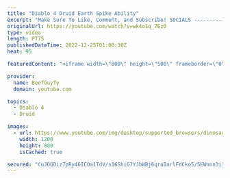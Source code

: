 ```yaml
---
title: "Diablo 4 Druid Earth Spike Ability"
excerpt: "Make Sure To Like, Comment, and Subscribe! SOCIALS ---------------------------------------------- Join Our ..."
originalUrl: https://youtube.com/watch?v=wk4o1q_7Ez0
type: video
length: PT7S
publishedDateTime: 2022-12-25T01:00:30Z
heat: 95

featuredContent: "<iframe width=\"800\" height=\"500\" frameborder=\"0\" src=\"https://www.youtube.com/embed/wk4o1q_7Ez0\" allow=\"accelerometer; autoplay; encrypted-media; gyroscope; picture-in-picture\" allowfullscreen></iframe>"

provider:
  name: BeefGuyTy
  domain: youtube.com

topics:
  - Diablo 4
  - Druid

images:
  - url: https://www.youtube.com/img/desktop/supported_browsers/dinosaur.png
    width: 1200
    height: 800
    isCached: true

secured: "CuJOQDiz7pRy46ICOa1TdV/s16ShiG7YJbWBj6qruIarlFdCko5/5EWnnn3i1m8LSdae819hEQVjplLBw5CfRh9EuMVjQbec+ECAC067cZFPMDWTBEsnnyrblyFePDnLfH1ARvnEsy6SBx1L1Q/tGhJbNUVZy+vFHJe2SRrpdtCLG35prDlSPmkkScSNTkuNBAs1yqRyrn9SkH9o/p7BiFwtzGq9CUJShfKL1Tn8HMVACxV4Z0e4OMgET4DyjJPKQLrsFq3CUhdiTf4djABc6AjAK3fK455jDlQs3Y99v2bP+0LHcVVgRtN+af/A2ld3nW3epUaGiVWquvNR9CKwX5KFMdJZVAtdbe0q+4eTfsOikVziyte7jutuPSdyavlWpAv69vDxyPH+nchLET0wUc8ovIWEeEj0CY4cy5yNiNM=;Xh7f0xjZmgUcjxiKP64LDw=="
---
```


